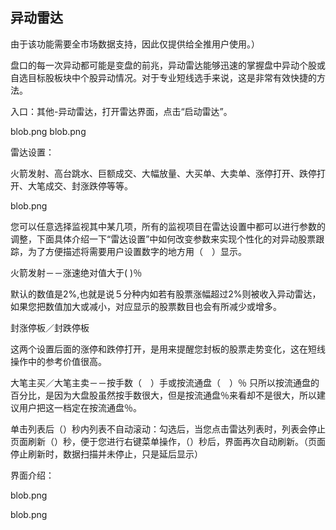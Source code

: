 ## 异动雷达

由于该功能需要全市场数据支持，因此仅提供给全推用户使用。）



盘口的每一次异动都可能是变盘的前兆，异动雷达能够迅速的掌握盘中异动个股或自选目标股板块中个股异动情况。对于专业短线选手来说，这是非常有效快捷的方法。

入口：其他-异动雷达，打开雷达界面，点击“启动雷达”。

blob.png
blob.png



雷达设置：

火箭发射、高台跳水、巨额成交、大幅放量、大买单、大卖单、涨停打开、跌停打开、大笔成交、封涨跌停等等。

blob.png

您可以任意选择监视其中某几项，所有的监视项目在雷达设置中都可以进行参数的调整，下面具体介绍一下“雷达设置”中如何改变参数来实现个性化的对异动股票跟踪，为了方便描述将需要用户设置数字的地方用（　）显示。

火箭发射－－涨速绝对值大于( )％

默认的数值是2%,也就是说５分种内如若有股票涨幅超过2%则被收入异动雷达，如果您把数值加大或减小，对应显示的股票数目也会有所减少或增多。

封涨停板／封跌停板

这两个设置后面的涨停和跌停打开，是用来提醒您封板的股票走势变化，这在短线操作中的参考价值很高。

大笔主买／大笔主卖－－按手数（　）手或按流通盘（　）％ 只所以按流通盘的百分比，是因为大盘股虽然按手数很大，但是按流通盘％来看却不是很大，所以建议用户把这一档定在按流通盘％。

单击列表后（）秒内列表不自动滚动：勾选后，当您点击雷达列表时，列表会停止页面刷新（）秒，便于您进行右键菜单操作，（）秒后，界面再次自动刷新。（页面停止刷新时，数据扫描并未停止，只是延后显示）

界面介绍：

blob.png

blob.png